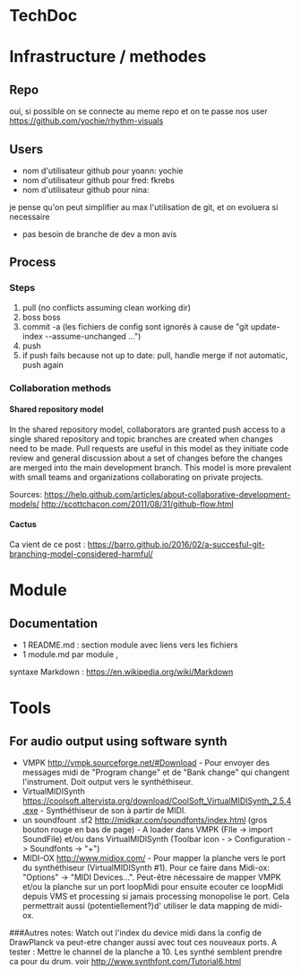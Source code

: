 TechDoc
=======

Infrastructure / methodes
=======
## Repo
oui, si possible on se connecte au meme repo et on te passe nos user
https://github.com/yochie/rhythm-visuals

## Users
- nom d'utilisateur github pour yoann: yochie
- nom d'utilisateur github pour fred: fkrebs
- nom d'utilisateur github pour nina:


je pense qu'on peut simplifier au max l'utilisation de git, et on evoluera si necessaire
- pas besoin de branche de dev a mon avis

## Process
### Steps
1. pull (no conflicts assuming clean working dir)
2. boss boss
3. commit -a (les fichiers de config sont ignorés à cause de "git update-index --assume-unchanged ...")
4. push 
5. if push fails because not up to date: pull, handle merge if not automatic, push again

### Collaboration methods
#### Shared repository model
In the shared repository model, collaborators are granted push access to a single shared repository and topic branches are created when changes need to be made. Pull requests are useful in this model as they initiate code review and general discussion about a set of changes before the changes are merged into the main development branch. This model is more prevalent with small teams and organizations collaborating on private projects.

Sources:
https://help.github.com/articles/about-collaborative-development-models/
http://scottchacon.com/2011/08/31/github-flow.html

#### Cactus
Ca vient de ce post : https://barro.github.io/2016/02/a-succesful-git-branching-model-considered-harmful/

Module
=======
## Documentation
- 1 README.md : section module avec liens vers les fichiers
- 1 module.md par module ,

syntaxe Markdown : https://en.wikipedia.org/wiki/Markdown


Tools
=======
## For audio output using software synth
- VMPK http://vmpk.sourceforge.net/#Download - Pour envoyer des messages midi de "Program change" et de "Bank change" qui changent l'instrument. Doit output vers le synthéthiseur.
- VirtualMIDISynth  https://coolsoft.altervista.org/download/CoolSoft_VirtualMIDISynth_2.5.4.exe -  Synthéthiseur de son à partir de MIDI.
- un soundfount .sf2  http://midkar.com/soundfonts/index.html (gros bouton rouge en bas de page) - A loader dans VMPK (FIle -> import SoundFile) et/ou dans VirtualMIDISynth (Toolbar icon - > Configuration -> Soundfonts -> "+")
- MIDI-OX http://www.midiox.com/ - Pour mapper la planche vers le port du synthéthiseur (VirtualMIDISynth #1). Pour ce faire dans Midi-ox: "Options" -> "MIDI Devices...". Peut-être nécessaire de mapper VMPK et/ou la planche sur un port loopMidi pour ensuite ecouter ce loopMidi depuis VMS et processing si jamais processing monopolise le port. Cela permettrait aussi (potentiellement?)d' utiliser le data mapping de midi-ox.


###Autres notes:
Watch out l'index du device midi dans la config de DrawPlanck va peut-etre changer aussi avec tout ces nouveaux ports.
A tester : Mettre le channel de la planche a 10. Les synthé semblent prendre ca pour du drum. voir http://www.synthfont.com/Tutorial6.html